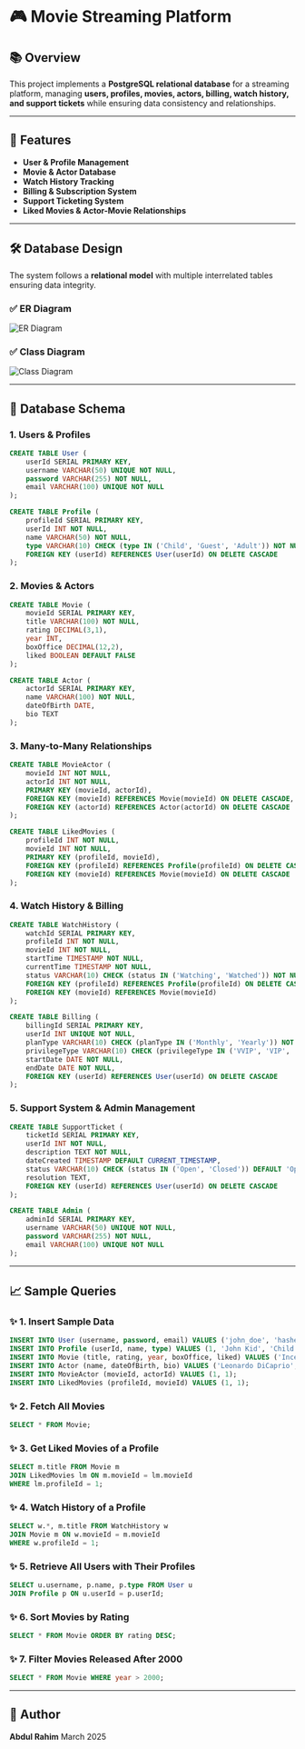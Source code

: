 # 🎮 Movie Streaming Platform

## 📚 Overview
This project implements a **PostgreSQL relational database** for a streaming platform, managing **users, profiles, movies, actors, billing, watch history, and support tickets** while ensuring data consistency and relationships.

---
## 🔗 Features
- **User & Profile Management**
- **Movie & Actor Database**
- **Watch History Tracking**
- **Billing & Subscription System**
- **Support Ticketing System**
- **Liked Movies & Actor-Movie Relationships**

---
## 🛠️ Database Design
The system follows a **relational model** with multiple interrelated tables ensuring data integrity.

### ✅ **ER Diagram**
![ER Diagram](ER_Diagram.jpg)

### ✅ **Class Diagram**
![Class Diagram](Class_Diagram.jpg)

---
## 📂 Database Schema
### **1. Users & Profiles**
```sql
CREATE TABLE User (
    userId SERIAL PRIMARY KEY,
    username VARCHAR(50) UNIQUE NOT NULL,
    password VARCHAR(255) NOT NULL,
    email VARCHAR(100) UNIQUE NOT NULL
);

CREATE TABLE Profile (
    profileId SERIAL PRIMARY KEY,
    userId INT NOT NULL,
    name VARCHAR(50) NOT NULL,
    type VARCHAR(10) CHECK (type IN ('Child', 'Guest', 'Adult')) NOT NULL,
    FOREIGN KEY (userId) REFERENCES User(userId) ON DELETE CASCADE
);
```

### **2. Movies & Actors**
```sql
CREATE TABLE Movie (
    movieId SERIAL PRIMARY KEY,
    title VARCHAR(100) NOT NULL,
    rating DECIMAL(3,1),
    year INT,
    boxOffice DECIMAL(12,2),
    liked BOOLEAN DEFAULT FALSE
);

CREATE TABLE Actor (
    actorId SERIAL PRIMARY KEY,
    name VARCHAR(100) NOT NULL,
    dateOfBirth DATE,
    bio TEXT
);
```

### **3. Many-to-Many Relationships**
```sql
CREATE TABLE MovieActor (
    movieId INT NOT NULL,
    actorId INT NOT NULL,
    PRIMARY KEY (movieId, actorId),
    FOREIGN KEY (movieId) REFERENCES Movie(movieId) ON DELETE CASCADE,
    FOREIGN KEY (actorId) REFERENCES Actor(actorId) ON DELETE CASCADE
);

CREATE TABLE LikedMovies (
    profileId INT NOT NULL,
    movieId INT NOT NULL,
    PRIMARY KEY (profileId, movieId),
    FOREIGN KEY (profileId) REFERENCES Profile(profileId) ON DELETE CASCADE,
    FOREIGN KEY (movieId) REFERENCES Movie(movieId) ON DELETE CASCADE
);
```

### **4. Watch History & Billing**
```sql
CREATE TABLE WatchHistory (
    watchId SERIAL PRIMARY KEY,
    profileId INT NOT NULL,
    movieId INT NOT NULL,
    startTime TIMESTAMP NOT NULL,
    currentTime TIMESTAMP NOT NULL,
    status VARCHAR(10) CHECK (status IN ('Watching', 'Watched')) NOT NULL,
    FOREIGN KEY (profileId) REFERENCES Profile(profileId) ON DELETE CASCADE,
    FOREIGN KEY (movieId) REFERENCES Movie(movieId)
);

CREATE TABLE Billing (
    billingId SERIAL PRIMARY KEY,
    userId INT UNIQUE NOT NULL,
    planType VARCHAR(10) CHECK (planType IN ('Monthly', 'Yearly')) NOT NULL,
    privilegeType VARCHAR(10) CHECK (privilegeType IN ('VVIP', 'VIP', 'Basic')) NOT NULL,
    startDate DATE NOT NULL,
    endDate DATE NOT NULL,
    FOREIGN KEY (userId) REFERENCES User(userId) ON DELETE CASCADE
);
```

### **5. Support System & Admin Management**
```sql
CREATE TABLE SupportTicket (
    ticketId SERIAL PRIMARY KEY,
    userId INT NOT NULL,
    description TEXT NOT NULL,
    dateCreated TIMESTAMP DEFAULT CURRENT_TIMESTAMP,
    status VARCHAR(10) CHECK (status IN ('Open', 'Closed')) DEFAULT 'Open',
    resolution TEXT,
    FOREIGN KEY (userId) REFERENCES User(userId) ON DELETE CASCADE
);

CREATE TABLE Admin (
    adminId SERIAL PRIMARY KEY,
    username VARCHAR(50) UNIQUE NOT NULL,
    password VARCHAR(255) NOT NULL,
    email VARCHAR(100) UNIQUE NOT NULL
);
```

---
## 📈 Sample Queries

### ✨ **1. Insert Sample Data**
```sql
INSERT INTO User (username, password, email) VALUES ('john_doe', 'hashed_pass', 'john@example.com');
INSERT INTO Profile (userId, name, type) VALUES (1, 'John Kid', 'Child');
INSERT INTO Movie (title, rating, year, boxOffice, liked) VALUES ('Inception', 8.8, 2010, 829895144, TRUE);
INSERT INTO Actor (name, dateOfBirth, bio) VALUES ('Leonardo DiCaprio', '1974-11-11', 'Hollywood actor');
INSERT INTO MovieActor (movieId, actorId) VALUES (1, 1);
INSERT INTO LikedMovies (profileId, movieId) VALUES (1, 1);
```

### ✨ **2. Fetch All Movies**
```sql
SELECT * FROM Movie;
```

### ✨ **3. Get Liked Movies of a Profile**
```sql
SELECT m.title FROM Movie m
JOIN LikedMovies lm ON m.movieId = lm.movieId
WHERE lm.profileId = 1;
```

### ✨ **4. Watch History of a Profile**
```sql
SELECT w.*, m.title FROM WatchHistory w
JOIN Movie m ON w.movieId = m.movieId
WHERE w.profileId = 1;
```

### ✨ **5. Retrieve All Users with Their Profiles**
```sql
SELECT u.username, p.name, p.type FROM User u
JOIN Profile p ON u.userId = p.userId;
```

### ✨ **6. Sort Movies by Rating**
```sql
SELECT * FROM Movie ORDER BY rating DESC;
```

### ✨ **7. Filter Movies Released After 2000**
```sql
SELECT * FROM Movie WHERE year > 2000;
```

---
## 👤 Author
**Abdul Rahim**
March 2025

